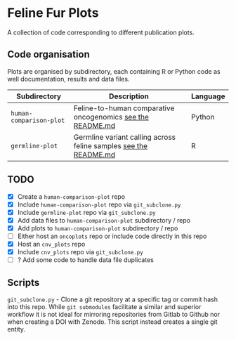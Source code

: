 # Feline Fur Plots

A collection of code corresponding to different publication plots.

## Code organisation

Plots are organised by subdirectory, each containing R or Python code as well
documentation, results and data files.

| Subdirectory | Description | Language |
|--------------|-------------|----------|
| `human-comparison-plot`   | Feline-to-human comparative oncogenomics [see the README.md](human-comparison-plot/README.md) | Python |
| `germline-plot`   | Germline variant calling across feline samples [see the README.md](germline-plot/README.md) | R |

## TODO

- [x] Create a `human-comparison-plot` repo
- [x] Include `human-comparison-plot` repo via `git_subclone.py`
- [x] Include `germline-plot` repo via `git_subclone.py`
- [x] Add data files to `human-comparison-plot` subdirectory / repo
- [x] Add plots to `human-comparison-plot` subdirectory / repo
- [ ] Either host an `oncoplots` repo or include code directly in this repo
- [x] Host an `cnv_plots` repo
- [x] Include `cnv_plots` repo via `git_subclone.py`
- [ ] ? Add some code to handle data file duplicates

## Scripts
`git_subclone.py` - Clone a git repository at a specific tag or commit hash into this repo. While `git submodules` facilitate a similar and superior workflow it is not ideal for mirroring
repositories from Gitlab to Github nor when creating a DOI with Zenodo. This script instead creates a single git entity.
